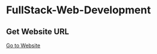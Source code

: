 # FullStack-Web-Development

<h2>Get Website URL</h2>
<a href="https://mdmumin.github.io/FullStack-Web-Development/">
Go to Website
</a>